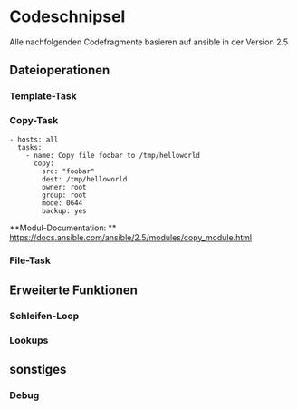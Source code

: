 # Codeschnipsel
Alle nachfolgenden Codefragmente basieren auf ansible in der Version 2.5

## Dateioperationen
### Template-Task

### Copy-Task
```
- hosts: all
  tasks:
    - name: Copy file foobar to /tmp/helloworld
      copy:
        src: "foobar"
        dest: /tmp/helloworld
        owner: root
        group: root
        mode: 0644
        backup: yes
```
**Modul-Documentation: ** https://docs.ansible.com/ansible/2.5/modules/copy_module.html

### File-Task


## Erweiterte Funktionen
### Schleifen-Loop

### Lookups

## sonstiges
### Debug

